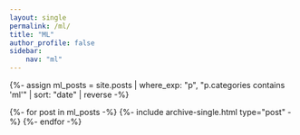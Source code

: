 ```yaml
---
layout: single
permalink: /ml/
title: "ML"
author_profile: false
sidebar:
    nav: "ml"
---
```


{%- assign ml_posts = site.posts
    | where_exp: "p", "p.categories contains 'ml'"
    | sort: "date" | reverse -%}

{%- for post in ml_posts -%}
  {%- include archive-single.html type="post" -%}
{%- endfor -%}